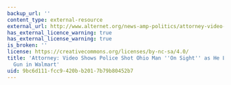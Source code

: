 ```yaml
---
backup_url: ''
content_type: external-resource
external_url: http://www.alternet.org/news-amp-politics/attorney-video-shows-police-shot-ohio-man-sight-he-leaned-toy-gun-walmart
has_external_licence_warning: true
has_external_license_warning: true
is_broken: ''
license: https://creativecommons.org/licenses/by-nc-sa/4.0/
title: 'Attorney: Video Shows Police Shot Ohio Man ''On Sight'' as He Leaned on Toy
  Gun in Walmart'
uid: 9bc6d111-fcc9-420b-b201-7b79b80452b7
---
```

